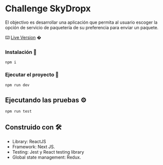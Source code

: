 # Challenge SkyDropx

El objectivo es desarrollar una aplicación que permita al usuario escoger la opción de servicio de paquetería de su preferencia para enviar un paquete.

⌨️ [Live Version](https://challenge-skydropx.vercel.app/) �

### Instalación 🔧

```
npm i
```

### Ejecutar el proyecto 🔧

```
npm run dev
```

## Ejecutando las pruebas ⚙️

```
npm run test
```

## Construido con 🛠️

* Library: ReactJS
* Framework: Next JS.
* Testing: Jest y React testing library
* Global state management: Redux.


